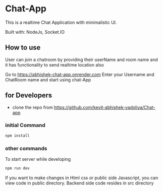 # Chat-App

This is a realtime Chat Application with minimalistic UI.

Built with: NodeJs, Socket.IO



## How to use
User can join a chatroom by providing their userName and room name and it has functionality to send realtime location also 

Go to https://abhishek-chat-app.onrender.com Enter your Username and ChatRoom name and start using chat-App

## for Developers

* clone the repo from https://github.com/kevit-abhishek-vadoliya/Chat-app 

### initial Command 
```javascript 
npm install
```

### other commands

To start server while developing
```javascript
npm run dev
```
If you want to make changes in Html css or public side Javascript, you can view code in public directory. Backend side code resides in src directory
